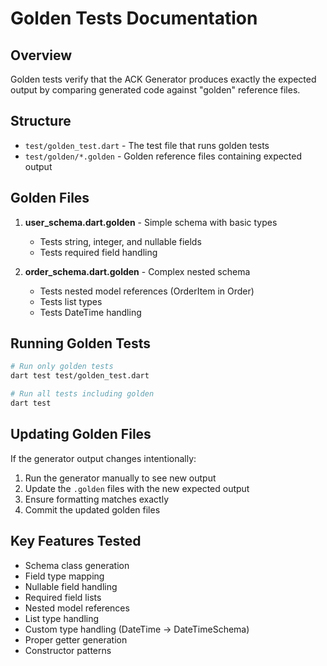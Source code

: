 # Golden Tests Documentation

## Overview

Golden tests verify that the ACK Generator produces exactly the expected output by comparing generated code against "golden" reference files.

## Structure

- `test/golden_test.dart` - The test file that runs golden tests
- `test/golden/*.golden` - Golden reference files containing expected output

## Golden Files

1. **user_schema.dart.golden** - Simple schema with basic types
   - Tests string, integer, and nullable fields
   - Tests required field handling

2. **order_schema.dart.golden** - Complex nested schema
   - Tests nested model references (OrderItem in Order)
   - Tests list types
   - Tests DateTime handling

## Running Golden Tests

```bash
# Run only golden tests
dart test test/golden_test.dart

# Run all tests including golden
dart test
```

## Updating Golden Files

If the generator output changes intentionally:

1. Run the generator manually to see new output
2. Update the `.golden` files with the new expected output
3. Ensure formatting matches exactly
4. Commit the updated golden files

## Key Features Tested

- Schema class generation
- Field type mapping
- Nullable field handling
- Required field lists
- Nested model references
- List type handling
- Custom type handling (DateTime → DateTimeSchema)
- Proper getter generation
- Constructor patterns
